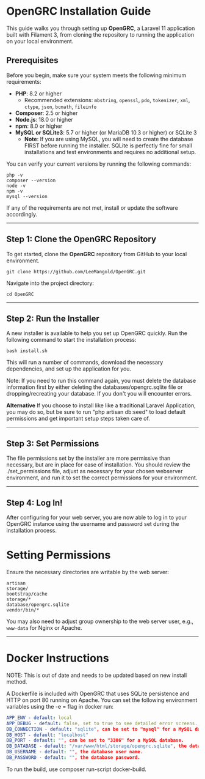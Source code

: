 
# OpenGRC Installation Guide

This guide walks you through setting up **OpenGRC**, a Laravel 11 application built with Filament 3, from cloning the repository to running the application on your local environment.

## Prerequisites

Before you begin, make sure your system meets the following minimum requirements:

- **PHP**: 8.2 or higher
    - Recommended extensions: `mbstring`, `openssl`, `pdo`, `tokenizer`, `xml`, `ctype`, `json`, `bcmath`, `fileinfo`
- **Composer**: 2.5 or higher
- **Node.js**: 18.0 or higher
- **npm**: 8.0 or higher
- **MySQL or SQLite3**: 5.7 or higher (or MariaDB 10.3 or higher) or SQLite 3
  - **Note**: If you are using MySQL, you will need to create the database FIRST before running the installer. SQLite is perfectly fine for small installations and test environments and requires no additional setup.

You can verify your current versions by running the following commands:

```
php -v
composer --version
node -v
npm -v
mysql --version
```

If any of the requirements are not met, install or update the software accordingly.

---

## Step 1: Clone the OpenGRC Repository

To get started, clone the **OpenGRC** repository from GitHub to your local environment.

```
git clone https://github.com/LeeMangold/OpenGRC.git
```

Navigate into the project directory:

```
cd OpenGRC
```

---

## Step 2: Run the Installer

A new installer is available to help you set up OpenGRC quickly. Run the following command to start the installation process:

```
bash install.sh
```
This will run a number of commands, download the necessary dependencies, and set up the application for you. 

Note: If you need to run this command again, you must delete the database information first by either deleting the databases/opengrc.sqlite file or dropping/recreating your database. If you don't you will encounter errors.

**Alternative** 
If you choose to install like like a traditional Laravel Application, you may do so, but be sure to run "php artisan db:seed" to load default permissions and get important setup steps taken care of.

---

## Step 3: Set Permissions

The file permissions set by the installer are more permissive than necessary, but are in place for ease of installation. You should review the ./set_permissions file, adjust as necessary for your chosen webserver environment, and run it to set the correct permissions for your environment.

---

## Step 4: Log In!
After configuring for your web server, you are now able to log in to your OpenGRC instance using the username and password set during the installation process.


# Setting Permissions

Ensure the necessary directories are writable by the web server:

```
artisan
storage/
bootstrap/cache
storage/*
database/opengrc.sqlite
vendor/bin/*
```

You may also need to adjust group ownership to the web server user, e.g., `www-data` for Nginx or Apache.

---

# Docker Instructions

NOTE: This is out of date and needs to be updated based on new install method.

A Dockerfile is included with OpenGRC that uses SQLite persistence and HTTP on port 80 running on Apache. You can set the following environment variables using the -e <name>=<value> flag in docker run:

```yml
APP_ENV - default: local
APP_DEBUG - default: false, set to true to see detailed error screens.
DB_CONNECTION - default: "sqlite", can be set to "mysql" for a MySQL database.
DB_HOST - default: "localhost"
DB_PORT - default: "", can be set to "3306" for a MySQL database.
DB_DATABASE - default: "/var/www/html/storage/opengrc.sqlite", the database name ("opengrc" for MySQL)
DB_USERNAME - default: "", the database user name.
DB_PASSWORD - default: "", the database password.
```

To run the build, use composer run-script docker-build.
